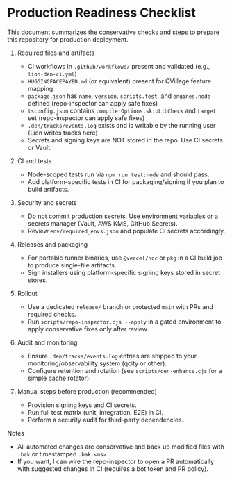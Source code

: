 # Production Readiness Checklist

This document summarizes the conservative checks and steps to prepare this repository for production deployment.

1. Required files and artifacts
   - CI workflows in `.github/workflows/` present and validated (e.g., `lion-den-ci.yml`)
   - `HUGGINGFACEPAYED.md` (or equivalent) present for QVillage feature mapping
   - `package.json` has `name`, `version`, `scripts.test`, and `engines.node` defined (repo-inspector can apply safe fixes)
   - `tsconfig.json` contains `compilerOptions.skipLibCheck` and `target` set (repo-inspector can apply safe fixes)
   - `.den/tracks/events.log` exists and is writable by the running user (Lion writes tracks here)
   - Secrets and signing keys are NOT stored in the repo. Use CI secrets or Vault.

2. CI and tests
   - Node-scoped tests run via `npm run test:node` and should pass.
   - Add platform-specific tests in CI for packaging/signing if you plan to build artifacts.

3. Security and secrets
   - Do not commit production secrets. Use environment variables or a secrets manager (Vault, AWS KMS, GitHub Secrets).
   - Review `env/required_envs.json` and populate CI secrets accordingly.

4. Releases and packaging
   - For portable runner binaries, use `@vercel/ncc` or `pkg` in a CI build job to produce single-file artifacts.
   - Sign installers using platform-specific signing keys stored in secret stores.

5. Rollout
   - Use a dedicated `release/` branch or protected `main` with PRs and required checks.
   - Run `scripts/repo-inspector.cjs --apply` in a gated environment to apply conservative fixes only after review.

6. Audit and monitoring
   - Ensure `.den/tracks/events.log` entries are shipped to your monitoring/observability system (qcity or other).
   - Configure retention and rotation (see `scripts/den-enhance.cjs` for a simple cache rotator).

7. Manual steps before production (recommended)
   - Provision signing keys and CI secrets.
   - Run full test matrix (unit, integration, E2E) in CI.
   - Perform a security audit for third-party dependencies.

Notes
- All automated changes are conservative and back up modified files with `.bak` or timestamped `.bak.<ms>`.
- If you want, I can wire the repo-inspector to open a PR automatically with suggested changes in CI (requires a bot token and PR policy).
